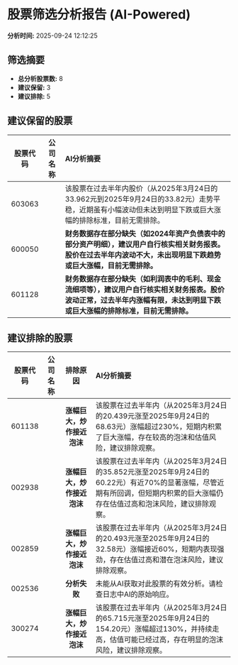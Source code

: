 # 股票筛选分析报告 (AI-Powered)

**分析时间:** 2025-09-24 12:12:25

## 筛选摘要

- **总分析股票数:** 8
- **建议保留:** 3
- **建议排除:** 5

## 建议保留的股票

| 股票代码 | 公司名称 | AI分析摘要 |
|:---:|:---:|:---|
| 603063 |  | 该股票在过去半年内股价（从2025年3月24日的33.962元到2025年9月24日的33.82元）走势平稳，近期虽有小幅波动但未达到明显下跌或巨大涨幅的排除标准，目前无需排除。 |
| 600050 |  | **财务数据存在部分缺失（如2024年资产负债表中的部分资产明细），建议用户自行核实相关财务报表。股价在过去半年内波动不大，未出现明显下跌趋势或巨大涨幅，目前无需排除。** |
| 601128 |  | **财务数据存在部分缺失（如利润表中的毛利、现金流细项等），建议用户自行核实相关财务报表。股价波动正常，过去半年内涨幅有限，未达到明显下跌或巨大涨幅的排除标准，目前无需排除。** |

## 建议排除的股票

| 股票代码 | 公司名称 | 排除原因 | AI分析摘要 |
|:---:|:---:|:---:|:---|
| 601138 |  | **涨幅巨大，炒作接近泡沫** | 该股票在过去半年内（从2025年3月24日的20.439元涨至2025年9月24日的68.63元）涨幅超过230%，短期内积累了巨大涨幅，存在较高的泡沫和估值风险，建议排除观察。 |
| 002938 |  | **涨幅巨大，炒作接近泡沫** | 该股票在过去半年内（从2025年3月24日的35.852元涨至2025年9月24日的60.22元）有近70%的显著涨幅，尽管近期有所回调，但短期内积累的巨大涨幅仍存在估值过高和泡沫风险，建议排除观察。 |
| 002859 |  | **涨幅巨大，炒作接近泡沫** | 该股票在过去半年内（从2025年3月24日的20.493元涨至2025年9月24日的32.58元）涨幅接近60%，短期内表现强劲，存在估值过高和潜在泡沫风险，建议排除观察。 |
| 002536 |  | **分析失败** | 未能从AI获取对此股票的有效分析。请检查日志中AI的原始响应。 |
| 300274 |  | **涨幅巨大，炒作接近泡沫** | 该股票在过去半年内（从2025年3月24日的65.715元涨至2025年9月24日的154.20元）涨幅超过130%，并持续走高，估值可能已经过高，存在明显的泡沫风险，建议排除观察。 |
